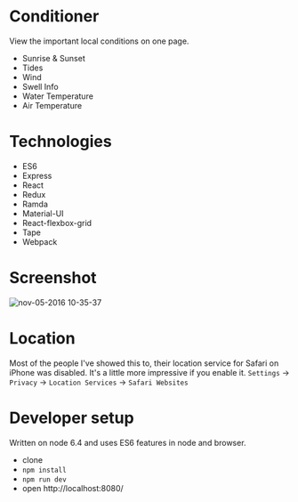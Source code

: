 # Conditioner
View the important local conditions on one page. 
-  Sunrise & Sunset
-  Tides
-  Wind
-  Swell Info
-  Water Temperature
-  Air Temperature

# Technologies 
- ES6 
- Express
- React
- Redux
- Ramda
- Material-UI
- React-flexbox-grid
- Tape
- Webpack 

# Screenshot
![nov-05-2016 10-35-37](https://cloud.githubusercontent.com/assets/11598/20032268/e4b937a6-a343-11e6-8965-f84a10fa7a54.gif)

# Location 
Most of the people I've showed this to, their location service for Safari on iPhone was disabled. 
It's a little more impressive if you enable it. 
`Settings` -> `Privacy` -> `Location Services` -> `Safari Websites`

# Developer setup
Written on node 6.4 and uses ES6 features in node and browser. 

- clone
- `npm install`
- `npm run dev`
- open http://localhost:8080/
 

